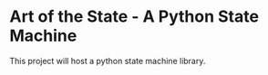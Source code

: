 # Art of the State - A Python State Machine

This project will host a python state machine library.
